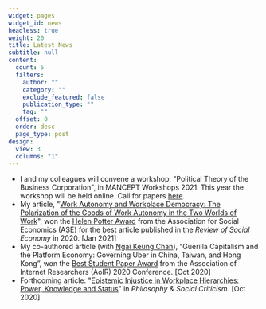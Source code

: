 ```yaml
---
widget: pages
widget_id: news
headless: true
weight: 20
title: Latest News
subtitle: null
content:
  count: 5
  filters:
    author: ""
    category: ""
    exclude_featured: false
    publication_type: ""
    tag: ""
  offset: 0
  order: desc
  page_type: post
design:
  view: 3
  columns: "1"
---
```

* I and my colleagues will convene a workshop, "Political Theory of the Business Corporation", in MANCEPT Workshops 2021. This year the workshop will be held online. Call for papers [here](https://philevents.org/event/show/88622).
* My article, "[Work Autonomy and Workplace Democracy:  The Polarization of the Goods of Work Autonomy in the Two Worlds of Work](https://doi.org/10.1080/00346764.2019.1690671)", won the [Helen Potter Award](https://socialeconomics.org/awards-grants/hellen-potter-award/) from the Association for Social Economics (ASE) for the best article published in the *Review of Social Economy* in 2020. \[Jan 2021]
* My co-authored article (with [Ngai Keung Chan](https://ngaikeungchan.com/)), “Guerilla Capitalism and the Platform Economy: Governing Uber in China, Taiwan, and Hong Kong”, won the [Best Student Paper Award](https://aoir.org/awards/student-paper/) from the Association of Internet Researchers (AoIR) 2020 Conference. \[Oct 2020]
* Forthcoming article: "[Epistemic Injustice in Workplace Hierarchies: Power, Knowledge and Status](https://doi.org/10.1177%2F0191453720961523)" in *Philosophy & Social Criticism*.  \[Oct 2020]
